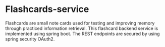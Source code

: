 # Flashcards-service
Flashcards are small note cards used for testing and improving memory through practiced information retrieval. This flashcard backend service is implemented using spring boot. The REST endpoints are secured by using spring security OAuth2.
